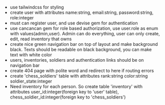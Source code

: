 - use tailwindcss for styling
- create user with attributes name:string, email:string, password:string, role:integer
- must can register user, and use devise gem for authentication
- use cancancan gem for role based authorization, use user.role as enum with values(admin,user). Admin can do everything, user can only create, edit, read inventory that owns
- create nice green navigation bar on top of layout and make background black. Texts should be readable on black background, you can make text with white color
- users, inventories, soldiers and authentication links should be on navigation bar
- create 404 page with polite word and redirect to here if routing errors
- create 'chess_soldiers' table with attributes rank:string color:string soldier_state:integer
- Need inventory for each person. So create table 'inventory' with attributes user_id:integer(foreign key to 'user' table), chess_soldier_id:integer(foreign key to 'chess_soldiers')